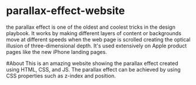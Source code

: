 # parallax-effect-website
the parallax effect is one of the oldest and coolest tricks in the design playbook. It works by making different layers of content or backgrounds move at different speeds
when the web page is scrolled creating the optical illusion of three-dimensional depth. It's used extensively on Apple product pages like the new iPhone landing pages. 


#About
This is an amazing website showing the parallax effect created using HTML, CSS, and JS. The parallax effect can be achieved by using CSS properties such as z-index and position.

